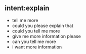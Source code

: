 ## intent:explain
- tell me more
- could you please explain that
- could you tell me more
- give me more information please
- can you tell me more
- i want more information